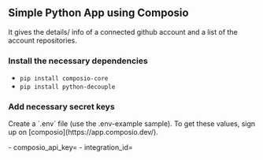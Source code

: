 ## Simple Python App using Composio
It gives the details/ info of a connected github account and a list of the account repositories.


### Install the necessary dependencies
- `pip install composio-core`
- `pip install python-decouple`

### Add necessary secret keys
<p>Create a `.env` file (use the .env-example sample). To get these values, sign up on [composio](https://app.composio.dev/).</p>
- composio_api_key=
- integration_id=
